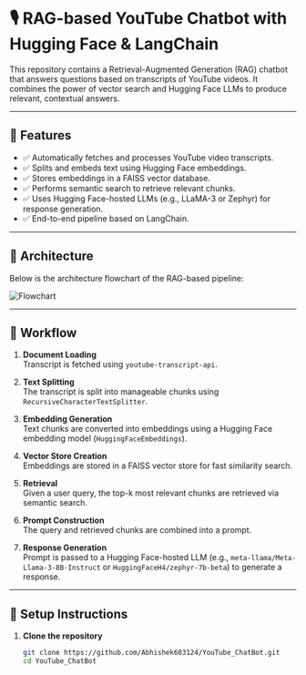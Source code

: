 # 🎙️ RAG-based YouTube Chatbot with Hugging Face & LangChain

This repository contains a Retrieval-Augmented Generation (RAG) chatbot that answers questions based on transcripts of YouTube videos. It combines the power of vector search and Hugging Face LLMs to produce relevant, contextual answers.

---

## 📌 Features

- ✅ Automatically fetches and processes YouTube video transcripts.
- ✅ Splits and embeds text using Hugging Face embeddings.
- ✅ Stores embeddings in a FAISS vector database.
- ✅ Performs semantic search to retrieve relevant chunks.
- ✅ Uses Hugging Face-hosted LLMs (e.g., LLaMA-3 or Zephyr) for response generation.
- ✅ End-to-end pipeline based on LangChain.

---

## 🧠 Architecture

Below is the architecture flowchart of the RAG-based pipeline:

![Flowchart](cce08112-a29a-4834-967c-dee780d21f15.png)

---

## 🔁 Workflow

1. **Document Loading**  
   Transcript is fetched using `youtube-transcript-api`.

2. **Text Splitting**  
   The transcript is split into manageable chunks using `RecursiveCharacterTextSplitter`.

3. **Embedding Generation**  
   Text chunks are converted into embeddings using a Hugging Face embedding model (`HuggingFaceEmbeddings`).

4. **Vector Store Creation**  
   Embeddings are stored in a FAISS vector store for fast similarity search.

5. **Retrieval**  
   Given a user query, the top-k most relevant chunks are retrieved via semantic search.

6. **Prompt Construction**  
   The query and retrieved chunks are combined into a prompt.

7. **Response Generation**  
   Prompt is passed to a Hugging Face-hosted LLM (e.g., `meta-llama/Meta-Llama-3-8B-Instruct` or `HuggingFaceH4/zephyr-7b-beta`) to generate a response.

---

## 🚀 Setup Instructions

1. **Clone the repository**
   ```bash
   git clone https://github.com/Abhishek603124/YouTube_ChatBot.git
   cd YouTube_ChatBot
